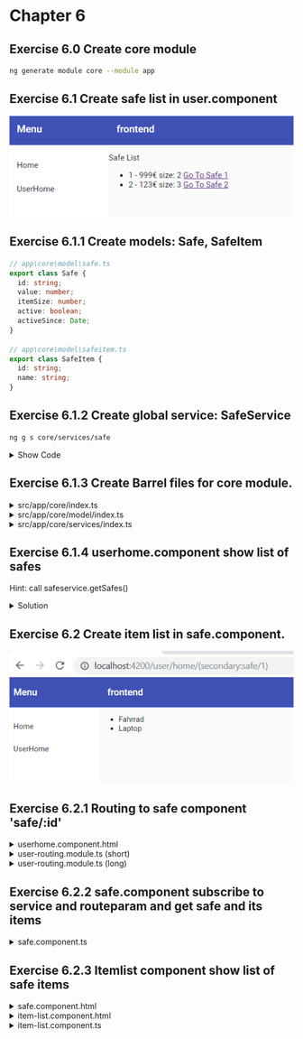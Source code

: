 # Chapter 6

## Exercise 6.0 Create core module
```bash
ng generate module core --module app
```

## Exercise 6.1 Create safe list in user.component

![61](screenshots/61.PNG)

## Exercise 6.1.1 Create models: Safe, SafeItem 
```typescript
// app\core\model\safe.ts
export class Safe {
  id: string;
  value: number;
  itemSize: number;
  active: boolean;
  activeSince: Date;
}

// app\core\model\safeitem.ts
export class SafeItem {
  id: string;
  name: string;
}
```

## Exercise 6.1.2 Create global service: SafeService

```bash
ng g s core/services/safe
```

<details>
<summary>Show Code</summary>

```typescript
import { Injectable } from '@angular/core';
import { Safe, SafeItem } from '../model';
import { Observable, Subject, BehaviorSubject } from 'rxjs';
import { map } from 'rxjs/operators';

@Injectable({
  providedIn: 'root',
})
export class SafeService {
  // private currentSafe: Subject<Safe> = new Subject<Safe>();
  private safes: BehaviorSubject<Safe[]> = new BehaviorSubject<Safe[]>([]);
  private items: BehaviorSubject<SafeItem[]> = new BehaviorSubject<SafeItem[]>([]);

  getSafe(safeId: string): Observable<Safe> {
    return this.safes.asObservable().pipe(map((safes1: Safe[]) => safes1.find(safe => safe.id === safeId)));
  }

  getSafes(): Observable<Safe[]> {
    return this.safes.asObservable();
  }

  getItems(safeId: string): Observable<SafeItem[]> {
    this.items.next(null);
    setTimeout(() => {
      if (safeId === '1') {
        this.items.next([{ id: '1', name: 'Fahrrad' }, { id: '2', name: 'Laptop' }] as SafeItem[]);
      } else if (safeId === '2') {
        this.items.next([
          { id: '3', name: 'Taschenrechner' },
          { id: '4', name: 'Sonnenbrille' },
          { id: '5', name: 'Brille' },
        ] as SafeItem[]);
      }
    }, 2000);
    return this.items.asObservable();
  }

  constructor() {
    this.safes.next([
      { id: '1', value: 999, itemSize: 2, active: true, activeSince: new Date() },
      { id: '2', value: 123, itemSize: 3, active: true, activeSince: new Date() },
    ] as Safe[]);
  }
}
```

</details>

## Exercise 6.1.3 Create Barrel files for core module.
<details><summary>src/app/core/index.ts</summary>

Right click folder src/app/core -> Create Barrel (Folders) (Extension: NG42 TypeScript Helpers)
```typescript
// start:ng42.barrel
export * from './model';
export * from './services';
// end:ng42.barrel
```

</details>
<details><summary>src/app/core/model/index.ts</summary>

Right click folder src/app/core -> Create Barrel (Files) (Extension: NG42 TypeScript Helpers)
```typescript
// start:ng42.barrel
export * from './safe';
export * from './safeitem';
// end:ng42.barrel
```

</details>
<details><summary>src/app/core/services/index.ts</summary>

Right click folder src/app/core -> Create Barrel (Files) (Extension: NG42 TypeScript Helpers)
```typescript
// start:ng42.barrel
export * from './safe.service';
// end:ng42.barrel
```

</details>

## Exercise 6.1.4 userhome.component show list of safes

Hint: call safeservice.getSafes()

<details><summary>Solution</summary>

userhome.component.html

```html
<p>Safe List</p>
<ul>
  <li *ngFor="let safe of (safes$ | async)">
    {{safe?.id}} - {{safe?.value}}€ size: {{safe?.itemSize}}
  </li>
</ul>
```

userhome.component.ts

```typescript
import { Component, OnInit, ChangeDetectionStrategy } from '@angular/core';
import { Safe, SafeService } from 'src/app/core';
import { Observable } from 'rxjs';

@Component({
  selector: 'cool-userhome',
  templateUrl: './userhome.component.html',
  styleUrls: ['./userhome.component.scss'],
  changeDetection: ChangeDetectionStrategy.OnPush,
})
export class UserHomeComponent implements OnInit {
  safes$: Observable<Safe[]>;

  constructor(private service: SafeService) {}

  ngOnInit() {
    this.safes$ = this.service.getSafes();
  }
}
```

</details>

## Exercise 6.2 Create item list in safe.component.

![62](screenshots/62.PNG)

## Exercise 6.2.1 Routing to safe component 'safe/:id'

<details><summary>userhome.component.html</summary>

```html
<p>Safe List</p>
<ul>
  <li *ngFor="let safe of (safes$ | async)">
    {{safe?.id}} - {{safe?.value}}€ size: {{safe?.itemSize}}
    <a [routerLink]="[{outlets: { secondary: ['safe', safe.id] }  }]">Go To Safe {{safe?.id}}</a>
  </li>
</ul>
```

</details>

<details><summary>user-routing.module.ts (short)</summary>

```typescript
...
{
  path: 'safe/:id',
  component: SafeComponent,
  outlet: 'secondary',
},
...
```

</details>

<details><summary>user-routing.module.ts (long)</summary>

```typescript
import { NgModule } from '@angular/core';
import { Routes, RouterModule } from '@angular/router';
import { UserComponent } from './user/user.component';
import { SafeComponent } from './containers/safe/safe.component';
import { UserHomeComponent } from './components/userhome/userhome.component';

const routes: Routes = [
  {
    path: 'home',
    component: UserComponent,
    children: [
      {
        path: 'safe/:id',
        component: SafeComponent,
        outlet: 'secondary',
      },
      {
        path: '',
        component: UserHomeComponent,
        outlet: 'secondary',
      },
    ],
  },
  {
    path: '',
    redirectTo: 'home',
  },
];

@NgModule({
  imports: [RouterModule.forChild(routes)],
  exports: [RouterModule],
})
export class UserRoutingModule {}
```

</details>

## Exercise 6.2.2 safe.component subscribe to service and routeparam and get safe and its items

<details><summary>safe.component.ts</summary>

```typescript
import { Component, OnInit, ChangeDetectionStrategy } from '@angular/core';
import { ActivatedRoute, ParamMap } from '@angular/router';
import { switchMap } from 'rxjs/operators';
import { Observable } from 'rxjs';
import { Safe, SafeService, SafeItem } from 'src/app/core';

@Component({
  selector: 'cool-safe',
  templateUrl: './safe.component.html',
  styleUrls: ['./safe.component.scss'],
  changeDetection: ChangeDetectionStrategy.OnPush,
})
export class SafeComponent implements OnInit {
  safe$: Observable<Safe>;
  items$: Observable<SafeItem[]>;

  constructor(private activatedRoute: ActivatedRoute, private service: SafeService) {}

  ngOnInit() {
    this.safe$ = this.activatedRoute.paramMap.pipe(switchMap((params: ParamMap) => this.service.getSafe(params.get('id'))));
    this.items$ = this.safe$.pipe(switchMap((safe: Safe) => this.service.getItems(safe.id)));
  }
}
```

</details>

## Exercise 6.2.3 Itemlist component show list of safe items

<details><summary>safe.component.html</summary>

```html
<cool-item-list [items]="items$ | async"></cool-item-list>
```

</details>

<details><summary>item-list.component.html</summary>

```html
<ul>
  <li *ngFor="let item of items">{{item?.name}}</li>
</ul>
```

</details>
<details><summary>item-list.component.ts</summary>

```typescript
import { Component, OnInit, ChangeDetectionStrategy, Input } from '@angular/core';
import { SafeItem } from 'src/app/core';

@Component({
  selector: 'cool-item-list',
  templateUrl: './item-list.component.html',
  styleUrls: ['./item-list.component.scss'],
  changeDetection: ChangeDetectionStrategy.OnPush,
})
export class ItemListComponent implements OnInit {
  @Input()
  items: SafeItem[];

  constructor() {}

  ngOnInit() {}
}
```

</details>
